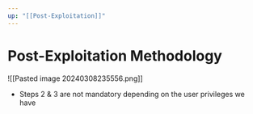```yaml
---
up: "[[Post-Exploitation]]"
---
```


# Post-Exploitation Methodology

![[Pasted image 20240308235556.png]]

- Steps 2 & 3 are not mandatory depending on the user privileges we have
